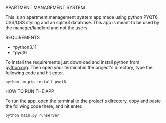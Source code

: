 APARTMENT MANAGEMENT SYSTEM

This is an apartment management system app made using python PYQT6, CSS/QSS styling and an sqlite3 database. This app is meant to be used by the manager/landlord and not the users.


REQUIREMENTS

- ^python3.11
- ^pyqt6

To install the requirements just download and install python from [python.org](https://www.python.org/downloads/). Then open your terminal in the project's directory, type the following code and hit enter.

```plaintext
python -m pip install pyqt6
```

HOW TO RUN THE APP

To run the app, open the terminal to the project's directory, copy and paste the follwing code there, and hit enter.

```plaintext
python main.py runserver
```
